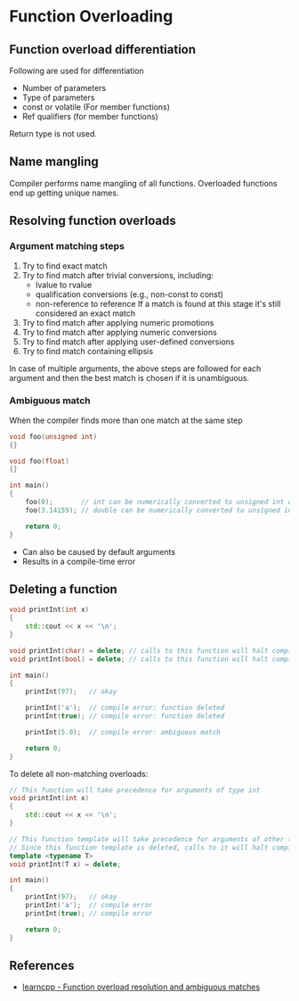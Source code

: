 # Function Overloading
## Function overload differentiation
Following are used for differentiation
* Number of parameters
* Type of parameters
* const or volatile (For member functions)
* Ref qualifiers (for member functions)

Return type is not used.

## Name mangling
Compiler performs name mangling of all functions. Overloaded functions end up getting unique names.

## Resolving function overloads
### Argument matching steps
1. Try to find exact match
2. Try to find match after trivial conversions, including:
    * lvalue to rvalue
    * qualification conversions (e.g., non-const to const)
    * non-reference to reference
   If a match is found at this stage it's still considered an exact match
3. Try to find match after applying numeric promotions
4. Try to find match after applying numeric conversions
5. Try to find match after applying user-defined conversions
5. Try to find match containing ellipsis

In case of multiple arguments, the above steps are followed for each argument and then the best match is chosen if it is unambiguous.


### Ambiguous match
When the compiler finds more than one match at the same step
```cpp
void foo(unsigned int)
{}

void foo(float)
{}

int main()
{
    foo(0);       // int can be numerically converted to unsigned int or to float
    foo(3.14159); // double can be numerically converted to unsigned int or to float

    return 0;
}
```
* Can also be caused by default arguments
* Results in a compile-time error


## Deleting a function
```cpp
void printInt(int x)
{
    std::cout << x << '\n';
}

void printInt(char) = delete; // calls to this function will halt compilation
void printInt(bool) = delete; // calls to this function will halt compilation

int main()
{
    printInt(97);   // okay

    printInt('a');  // compile error: function deleted
    printInt(true); // compile error: function deleted

    printInt(5.0);  // compile error: ambiguous match

    return 0;
}
```

To delete all non-matching overloads:
```cpp
// This function will take precedence for arguments of type int
void printInt(int x)
{
    std::cout << x << '\n';
}

// This function template will take precedence for arguments of other types
// Since this function template is deleted, calls to it will halt compilation
template <typename T>
void printInt(T x) = delete;

int main()
{
    printInt(97);   // okay
    printInt('a');  // compile error
    printInt(true); // compile error

    return 0;
}
```


## References
* [learncpp - Function overload resolution and ambiguous matches](https://www.learncpp.com/cpp-tutorial/function-overload-resolution-and-ambiguous-matches/)
